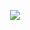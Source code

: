 <p align="center">
   <img align="center" src="https://readme-typing-svg.herokuapp.com/?lines=Hello+Friend!&font=Fira%20Code&color=%23c69749&center=true&width=200&height=50">
</p>
